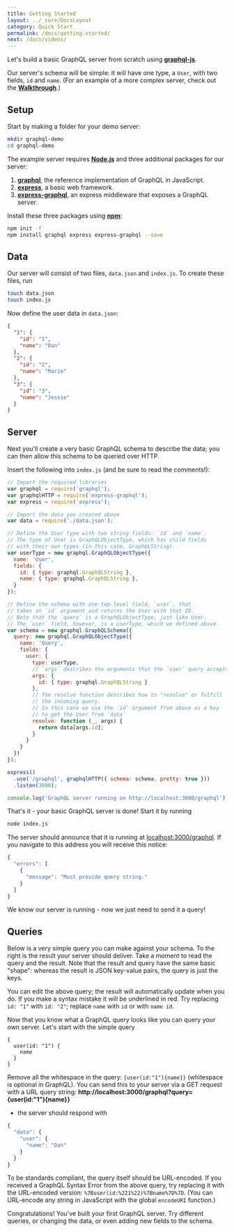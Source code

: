 ```yaml
---
title: Getting Started
layout: ../_core/DocsLayout
category: Quick Start
permalink: /docs/getting-started/
next: /docs/videos/
---
```


Let's build a basic GraphQL server from scratch using **[graphql-js](https://github.com/graphql/graphql-js)**.

Our server's schema will be simple: it will have one type, a `User`, with two fields, `id` and `name`.
(For an example of a more complex server, check out the **[Walkthrough](../intro)**.)

## Setup

Start by making a folder for your demo server:

```sh
mkdir graphql-demo
cd graphql-demo
```

The example server requires **[Node.js](https://nodejs.org/en/)**
and three additional packages for our server:

1. **[graphql](https://github.com/graphql/graphql-js)**, the reference implementation of GraphQL in JavaScript.
2. **[express](https://github.com/strongloop/express)**, a basic web framework.
3. **[express-graphql](https://github.com/graphql/express-graphql)**, an express middleware that exposes a GraphQL server.

Install these three packages using **[npm](https://docs.npmjs.com/getting-started/installing-node)**:

```sh
npm init -f
npm install graphql express express-graphql --save
```

## Data

Our server will consist of two files, `data.json` and `index.js`.
To create these files, run

```sh
touch data.json
touch index.js
```

Now define the user data in `data.json`:

```json
{
  "1": {
    "id": "1",
    "name": "Dan"
  },
  "2": {
    "id": "2",
    "name": "Marie"
  },
  "3": {
    "id": "3",
    "name": "Jessie"
  }
}
```

## Server

Next you'll create a very basic GraphQL schema to describe the data;
you can then allow this schema to be queried over HTTP.

Insert the following into `index.js` (and be sure to read the comments!):

```js
// Import the required libraries
var graphql = require('graphql');
var graphqlHTTP = require('express-graphql');
var express = require('express');

// Import the data you created above
var data = require('./data.json');

// Define the User type with two string fields: `id` and `name`.
// The type of User is GraphQLObjectType, which has child fields
// with their own types (in this case, GraphQLString).
var userType = new graphql.GraphQLObjectType({
  name: 'User',
  fields: {
    id: { type: graphql.GraphQLString },
    name: { type: graphql.GraphQLString },
  }
});

// Define the schema with one top-level field, `user`, that
// takes an `id` argument and returns the User with that ID.
// Note that the `query` is a GraphQLObjectType, just like User.
// The `user` field, however, is a userType, which we defined above.
var schema = new graphql.GraphQLSchema({
  query: new graphql.GraphQLObjectType({
    name: 'Query',
    fields: {
      user: {
        type: userType,
        // `args` describes the arguments that the `user` query accepts
        args: {
          id: { type: graphql.GraphQLString }
        },
        // The resolve function describes how to "resolve" or fulfill
        // the incoming query.
        // In this case we use the `id` argument from above as a key
        // to get the User from `data`
        resolve: function (_, args) {
          return data[args.id];
        }
      }
    }
  })
});

express()
  .use('/graphql', graphqlHTTP({ schema: schema, pretty: true }))
  .listen(3000);

console.log('GraphQL server running on http://localhost:3000/graphql');
```

<script data-inline>
var graphql = require('graphql');

var data = {
  "1": {
    "id": "1",
    "name": "Dan"
  },
  "2": {
    "id": "2",
    "name": "Marie"
  },
  "3": {
    "id": "3",
    "name": "Jessie"
  }
};

var userType = new graphql.GraphQLObjectType({
  name: 'User',
  fields: {
    id: { type: graphql.GraphQLString },
    name: { type: graphql.GraphQLString },
  }
});

var schema = new graphql.GraphQLSchema({
  query: new graphql.GraphQLObjectType({
    name: 'Query',
    fields: {
      user: {
        type: userType,
        args: {
          id: { type: graphql.GraphQLString }
        },
        resolve: function (_, args) {
          return data[args.id];
        }
      }
    }
  })
});

global.schema = schema;
</script>

That's it - your basic GraphQL server is done! Start it by running

```sh
node index.js
```

The server should announce that it is running at
[localhost:3000/graphql](http://localhost:3000/graphql).
If you navigate to this address you will receive this notice:

```javascript
{
  "errors": [
    {
      "message": "Must provide query string."
    }
  ]
}
```

We know our server is running - now we just need to send it a query!

## Queries

Below is a very simple query you can make against your schema. To the right is
the result your server should deliver. Take a moment to read the query and the
result. Note that the result and query have the same basic "shape": whereas the
result is JSON key-value pairs, the query is just the keys.

<script data-inline>
  import MiniGraphiQL from '../_core/MiniGraphiQL';
  renderHere(<MiniGraphiQL schema={global.schema} query={ `
{
  user(id: "1") {
    name
  }
}
`} />);
</script>

You can edit the above query; the result will automatically update when you do.
If you make a syntax mistake it will be underlined in red. Try replacing
`id: "1"` with `id: "2"`; replace `name` with `id` or with `name id`.

Now that you know what a GraphQL query looks like you can query your own server.
Let's start with the simple query

```
{
  user(id: "1") {
    name
  }
}
```

Remove all the whitespace in the query: `{user(id:"1"){name}}` (whitespace is optional in GraphQL).
You can send this to your server via a GET request with a URL query string:
**http://localhost:3000/graphql?query={user(id:"1"){name}}**
- the server should respond with

```javascript
{
  "data": {
    "user": {
      "name": "Dan"
    }
  }
}
```

To be standards compliant, the query itself should be URL-encoded.
If you received a GraphQL Syntax Error from the above query, try replacing it with
the URL-encoded version: `%7Buser(id:%221%22)%7Bname%7D%7D`.
(You can URL-encode any string in JavaScript with the global `encodeURI` function.)

Congratulations! You've built your first GraphQL server. Try different queries,
or changing the data, or even adding new fields to the schema.
